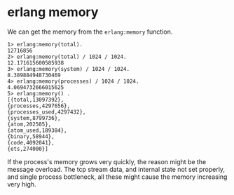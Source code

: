 # erlang memory
We can get the memory from the `erlang:memory` function.

```
1> erlang:memory(total).
12716856
2> erlang:memory(total) / 1024 / 1024.
12.171615600585938
3> erlang:memory(system) / 1024 / 1024.
8.389884948730469
4> erlang:memory(processes) / 1024 / 1024.
4.0694732666015625
5> erlang:memory() .
[{total,13097392},
{processes,4297656},
{processes_used,4297432},
{system,8799736},
{atom,202505},
{atom_used,189384},
{binary,58944},
{code,4092041},
{ets,274000}]
```
If the process's memory grows very quickly, the reason might be the message overload. The tcp stream data, and internal state not set properly, and single process bottleneck, all these might cause the memory increasing very high.

